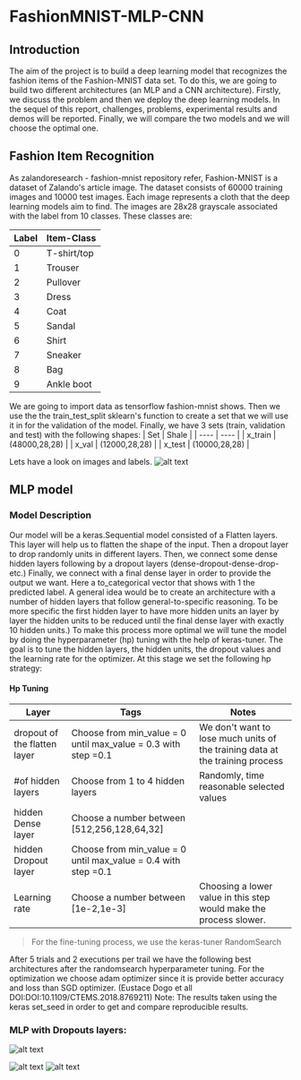 # FashionMNIST-MLP-CNN

## Introduction
The aim of the project is to build a deep learning model that recognizes the fashion items of the Fashion-MNIST data set. To do this, we are going to build two different architectures (an MLP and a CNN architecture). Firstly, we discuss the problem and then we deploy the deep learning models. In the sequel of this report, challenges, problems, experimental results and demos will be reported. Finally, we will compare the two models and we will choose the optimal one.

## Fashion Item Recognition
As zalandoresearch - fashion-mnist repository refer, Fashion-MNIST is a dataset of Zalando's article image. The dataset consists of 60000 training images and 10000 test images. Each image represents a cloth that the deep learning models aim to find. The images are 28x28 grayscale associated with the label from 10 classes. These classes are:

|Label  | Item-Class|
| ----- | -----|
|0 |	T-shirt/top |
|1 |	Trouser |
|2 |	Pullover |
|3 |	Dress |
|4 |	Coat |
|5 |	Sandal |
|6 |	Shirt |
|7 |	Sneaker |
|8 |	Bag |
|9 |	Ankle boot |

We are going to import data as tensorflow fashion-mnist shows. Then we use the the train_test_split sklearn's function to create a set that we will use it in for the validation of the model. Finally, we have 3 sets (train, validation and test) with the following shapes:
| Set | Shale |
| ---- | ---- |
| x_train | (48000,28,28) |
| x_val | (12000,28,28) |
| x_test | (10000,28,28) |

Lets have a look on images and labels.
![alt text](https://github.com/anmatrapazis/FashionMNIST-MLP-CNN/blob/main/im1.png)

## MLP model
### Model Description
Our model will be a keras.Sequential model consisted of a Flatten layers. This layer will help us to flatten the shape of the input. Then a dropout layer to drop randomly units in different layers. Then, we connect some dense hidden layers following by a dropout layers (dense-dropout-dense-drop-etc.) Finally, we connect with a final dense layer in order to provide the output we want. Here a to_categorical vector that shows with 1 the predicted label. A general idea would be to create an architecture with a number of hidden layers that follow general-to-specific reasoning. To be more specific the first hidden layer to have more hidden units an layer by layer the hidden units to be reduced until the final dense layer with exactly 10 hidden units.)  To make this process more optimal we will tune the model by doing the hyperparameter (hp) tuning with the help of keras-tuner. The goal is to tune the hidden layers, the hidden units, the dropout values and the learning rate for the optimizer.
At this stage we set the following hp strategy:
#### Hp Tuning
|Layer | Tags | Notes|
|----|----|----|
| dropout of the flatten layer| Choose from min_value = 0 until max_value = 0.3 with step =0.1 | We don't want to lose much units of the training data at the training process |
| #of hidden layers | Choose from 1 to 4 hidden layers | Randomly, time reasonable selected values
| hidden Dense layer | Choose a number between [512,256,128,64,32] | |
| hidden Dropout layer | Choose from min_value = 0 until max_value = 0.4 with step =0.1| |
| Learning rate | Choose a number between [1e-2,1e-3] | Choosing a lower value in this step would make the process slower. |

> For the fine-tuning process, we use the keras-tuner RandomSearch

After 5 trials and 2 executions per trail we have the following best architectures after the randomsearch hyperparameter tuning.  For the optimization we choose adam optimizer since it is provide better accuracy and loss than SGD optimizer. (Eustace Dogo et all DOI:DOI:10.1109/CTEMS.2018.8769211)
Note: The results taken using the keras set_seed in order to get and compare reproducible results.

### MLP with Dropouts layers:
![alt text](https://github.com/anmatrapazis/FashionMNIST-MLP-CNN/blob/main/im2.png)


![alt text](https://github.com/anmatrapazis/FashionMNIST-MLP-CNN/blob/main/im3.png)
![alt text](https://github.com/anmatrapazis/FashionMNIST-MLP-CNN/blob/main/im4.png)

